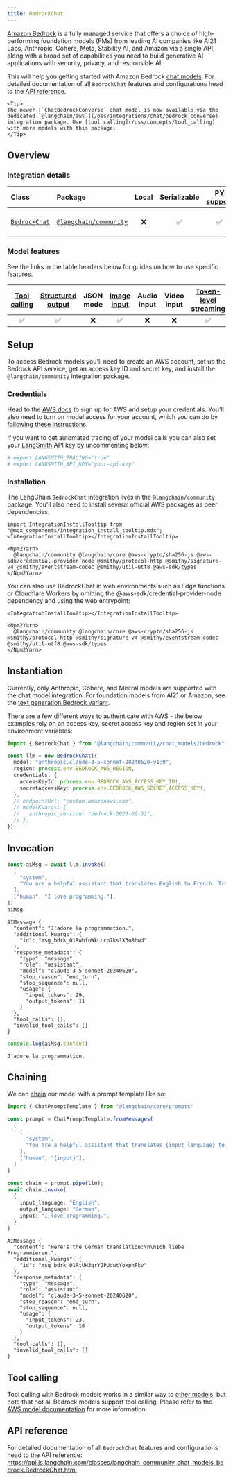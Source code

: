 ```yaml
---
title: BedrockChat
---
```


[Amazon Bedrock](https://aws.amazon.com/bedrock/) is a fully managed service that offers a choice of high-performing foundation models (FMs) from leading AI companies like AI21 Labs, Anthropic, Cohere, Meta, Stability AI, and Amazon via a single API, along with a broad set of capabilities you need to build generative AI applications with security, privacy, and responsible AI. 

This will help you getting started with Amazon Bedrock [chat models](/oss/concepts/chat_models). For detailed documentation of all `BedrockChat` features and configurations head to the [API reference](https://api.js.langchain.com/classes/langchain_community_chat_models_bedrock.BedrockChat.html).

```{=mdx}
<Tip>
The newer [`ChatBedrockConverse` chat model is now available via the dedicated `@langchain/aws`](/oss/integrations/chat/bedrock_converse) integration package. Use [tool calling](/oss/concepts/tool_calling) with more models with this package.
</Tip>
```
## Overview
### Integration details

| Class | Package | Local | Serializable | [PY support](https://python.langchain.com/docs/integrations/chat/bedrock/) | Package downloads | Package latest |
| :--- | :--- | :---: | :---: |  :---: | :---: | :---: |
| [`BedrockChat`](https://api.js.langchain.com/classes/langchain_community_chat_models_bedrock.BedrockChat.html) | [`@langchain/community`](https://npmjs.com/@langchain/community) | ❌ | ✅ | ✅ | ![NPM - Downloads](https://img.shields.io/npm/dm/@langchain/community?style=flat-square&label=%20&) | ![NPM - Version](https://img.shields.io/npm/v/@langchain/community?style=flat-square&label=%20&) |

### Model features

See the links in the table headers below for guides on how to use specific features.

| [Tool calling](/oss/how-to/tool_calling) | [Structured output](/oss/how-to/structured_output/) | JSON mode | [Image input](/oss/how-to/multimodal_inputs/) | Audio input | Video input | [Token-level streaming](/oss/how-to/chat_streaming/) | [Token usage](/oss/how-to/chat_token_usage_tracking/) | [Logprobs](/oss/how-to/logprobs/) |
| :---: | :---: | :---: | :---: |  :---: | :---: | :---: | :---: | :---: |
| ✅ | ✅ | ❌ | ✅ | ❌ | ❌ | ✅ | ✅ | ❌ | 

## Setup

To access Bedrock models you'll need to create an AWS account, set up the Bedrock API service, get an access key ID and secret key, and install the `@langchain/community` integration package.

### Credentials

Head to the [AWS docs](https://docs.aws.amazon.com/bedrock/latest/userguide/getting-started.html) to sign up for AWS and setup your credentials. You'll also need to turn on model access for your account, which you can do by [following these instructions](https://docs.aws.amazon.com/bedrock/latest/userguide/model-access.html).

If you want to get automated tracing of your model calls you can also set your [LangSmith](https://docs.smith.langchain.com/) API key by uncommenting below:

```bash
# export LANGSMITH_TRACING="true"
# export LANGSMITH_API_KEY="your-api-key"
```
### Installation

The LangChain `BedrockChat` integration lives in the `@langchain/community` package. You'll also need to install several official AWS packages as peer dependencies:

```{=mdx}
import IntegrationInstallTooltip from "@mdx_components/integration_install_tooltip.mdx";
<IntegrationInstallTooltip></IntegrationInstallTooltip>

<Npm2Yarn>
  @langchain/community @langchain/core @aws-crypto/sha256-js @aws-sdk/credential-provider-node @smithy/protocol-http @smithy/signature-v4 @smithy/eventstream-codec @smithy/util-utf8 @aws-sdk/types
</Npm2Yarn>
```
You can also use BedrockChat in web environments such as Edge functions or Cloudflare Workers by omitting the @aws-sdk/credential-provider-node dependency and using the web entrypoint:

```{=mdx}
<IntegrationInstallTooltip></IntegrationInstallTooltip>

<Npm2Yarn>
  @langchain/community @langchain/core @aws-crypto/sha256-js @smithy/protocol-http @smithy/signature-v4 @smithy/eventstream-codec @smithy/util-utf8 @aws-sdk/types
</Npm2Yarn>

```
## Instantiation

Currently, only Anthropic, Cohere, and Mistral models are supported with the chat model integration. For foundation models from AI21 or Amazon, see the [text generation Bedrock variant](/oss/integrations/llms/bedrock/).

There are a few different ways to authenticate with AWS - the below examples rely on an access key, secret access key and region set in your environment variables:


```typescript
import { BedrockChat } from "@langchain/community/chat_models/bedrock";

const llm = new BedrockChat({
  model: "anthropic.claude-3-5-sonnet-20240620-v1:0",
  region: process.env.BEDROCK_AWS_REGION,
  credentials: {
    accessKeyId: process.env.BEDROCK_AWS_ACCESS_KEY_ID!,
    secretAccessKey: process.env.BEDROCK_AWS_SECRET_ACCESS_KEY!,
  },
  // endpointUrl: "custom.amazonaws.com",
  // modelKwargs: {
  //   anthropic_version: "bedrock-2023-05-31",
  // },
});
```
## Invocation


```typescript
const aiMsg = await llm.invoke([
  [
    "system",
    "You are a helpful assistant that translates English to French. Translate the user sentence.",
  ],
  ["human", "I love programming."],
])
aiMsg
```
```output
AIMessage {
  "content": "J'adore la programmation.",
  "additional_kwargs": {
    "id": "msg_bdrk_01RwhfuWkLLcp7ks1X3u8bwd"
  },
  "response_metadata": {
    "type": "message",
    "role": "assistant",
    "model": "claude-3-5-sonnet-20240620",
    "stop_reason": "end_turn",
    "stop_sequence": null,
    "usage": {
      "input_tokens": 29,
      "output_tokens": 11
    }
  },
  "tool_calls": [],
  "invalid_tool_calls": []
}
```

```typescript
console.log(aiMsg.content)
```
```output
J'adore la programmation.
```
## Chaining

We can [chain](/oss/how-to/sequence/) our model with a prompt template like so:


```typescript
import { ChatPromptTemplate } from "@langchain/core/prompts"

const prompt = ChatPromptTemplate.fromMessages(
  [
    [
      "system",
      "You are a helpful assistant that translates {input_language} to {output_language}.",
    ],
    ["human", "{input}"],
  ]
)

const chain = prompt.pipe(llm);
await chain.invoke(
  {
    input_language: "English",
    output_language: "German",
    input: "I love programming.",
  }
)
```
```output
AIMessage {
  "content": "Here's the German translation:\n\nIch liebe Programmieren.",
  "additional_kwargs": {
    "id": "msg_bdrk_01RtUH3qrYJPUdutYoxphFkv"
  },
  "response_metadata": {
    "type": "message",
    "role": "assistant",
    "model": "claude-3-5-sonnet-20240620",
    "stop_reason": "end_turn",
    "stop_sequence": null,
    "usage": {
      "input_tokens": 23,
      "output_tokens": 18
    }
  },
  "tool_calls": [],
  "invalid_tool_calls": []
}
```
## Tool calling

Tool calling with Bedrock models works in a similar way to [other models](/oss/how-to/tool_calling), but note that not all Bedrock models support tool calling. Please refer to the [AWS model documentation](https://docs.aws.amazon.com/bedrock/latest/APIReference/welcome.html) for more information.

## API reference

For detailed documentation of all `BedrockChat` features and configurations head to the API reference: https://api.js.langchain.com/classes/langchain_community_chat_models_bedrock.BedrockChat.html
